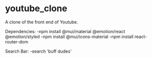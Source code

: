 # youtube_clone
A clone of the front end of Youtube.

Dependencies:
-npm install @mui/material @emotion/react @emotion/styled
-npm install @mui/icons-material
-npm install react-router-dom

Search Bar:
-search 'buff dudes'